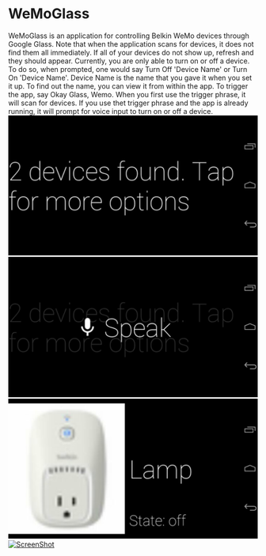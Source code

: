 WeMoGlass
=========
WeMoGlass is an application for controlling Belkin WeMo devices through Google Glass.
Note that when the application scans for devices, it does not find them all immediately. If all of your devices do not show up, refresh and they should appear. 
Currently, you are only able to turn on or off a device. To do so, when prompted, one would say Turn Off 'Device Name' or Turn On 'Device Name'. Device Name is the name that you gave it when you set it up. To find out the name, you can view it from within the app. 
To trigger the app, say Okay Glass, Wemo. 
When you first use the trigger phrase, it will scan for devices. If you use thet trigger phrase and the app is already running, it will prompt for voice input to turn on or off a device.
![Screen Shot1](https://github.com/Kennyc1012/WeMoGlass/raw/master/ScreenShots/ss1.png)
![Screen Shot2](https://github.com/Kennyc1012/WeMoGlass/raw/master/ScreenShots/ss2.png)
![Screen Shot3](https://github.com/Kennyc1012/WeMoGlass/raw/master/ScreenShots/ss3.png)
[![ScreenShot](https://raw.github.com/GabLeRoux/WebMole/master/ressources/WebMole_Youtube_Video.png)](http://youtu.be/vt5fpE0bzSY)
